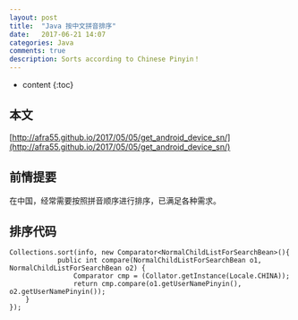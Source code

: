 ```yaml
---
layout: post
title:  "Java 按中文拼音排序"
date:   2017-06-21 14:07
categories: Java
comments: true
description: Sorts according to Chinese Pinyin！
---
```


* content
{:toc}

## 本文

[http://afra55.github.io/2017/05/05/get_android_device_sn/](http://afra55.github.io/2017/05/05/get_android_device_sn/)

## 前情提要

在中国，经常需要按照拼音顺序进行排序，已满足各种需求。

## 排序代码

    Collections.sort(info, new Comparator<NormalChildListForSearchBean>(){
                public int compare(NormalChildListForSearchBean o1, NormalChildListForSearchBean o2) {
                    Comparator cmp = (Collator.getInstance(Locale.CHINA));
                    return cmp.compare(o1.getUserNamePinyin(), o2.getUserNamePinyin());
        }
    });

